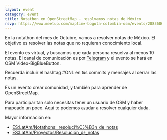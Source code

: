 ```yaml
---
layout: event
category: event
title: Notathon en OpenStreetMap - resolvamos notas de México
rsvp: https://www.meetup.com/maptime-bogota-colombia-osm/events/288368077
---
```


En la notathon del mes de Octubre, vamos a resolver notas de México. El objetivo es resolver las notas que no requieran conocimiento local.

El evento es virtual, y buscamos que cada persona resuelva al menos 10 notas. El canal de comunicación es por [Telegram](https://t.me/osm_notes_latam) y el evento se hará en OSM Video-BigBlueButton.

Recuerda incluir el hashtag #ONL en tus commits y mensajes al cerrar las notas.

Es un evento crear comunidad, y también para aprender de OpenStreetMap.

Para participar tan solo necesitas tener un usuario de OSM y haber mapeado un poco. Aquí te podemos ayudar a resolver cualquier duda.

Mayor información en:

* [ES:LatAm/Notathons:_resoluci%C3%B3n_de_notas](https://wiki.openstreetmap.org/wiki/ES:LatAm/Notathons:_resoluci%C3%B3n_de_notas)
* [ES:LatAm/Proyectos/Resolución_de_notas](https://wiki.openstreetmap.org/wiki/ES:LatAm/Proyectos/Resoluci%C3%B3n_de_notas)
